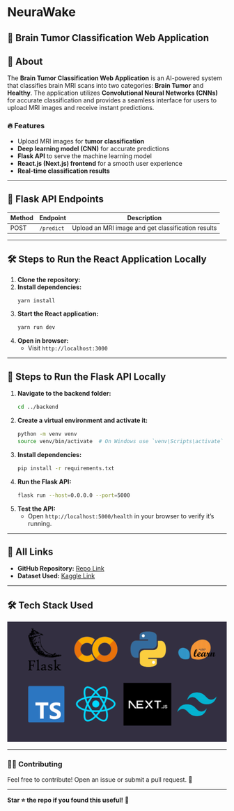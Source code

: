 # NeuraWake 
## 🧠 Brain Tumor Classification Web Application

## 📌 About
The **Brain Tumor Classification Web Application** is an AI-powered system that classifies brain MRI scans into two categories: **Brain Tumor** and **Healthy**. The application utilizes **Convolutional Neural Networks (CNNs)** for accurate classification and provides a seamless interface for users to upload MRI images and receive instant predictions.

### 🔥 Features
- Upload MRI images for **tumor classification**
- **Deep learning model (CNN)** for accurate predictions
- **Flask API** to serve the machine learning model
- **React.js (Next.js) frontend** for a smooth user experience
- **Real-time classification results**

---

## 🚀 Flask API Endpoints
| Method | Endpoint | Description |
|--------|---------|-------------|
| POST | `/predict` | Upload an MRI image and get classification results |


---

## 🛠 Steps to Run the React Application Locally
1. **Clone the repository:**
2. **Install dependencies:**
   ```bash
   yarn install
   ```
3. **Start the React application:**
   ```bash
   yarn run dev
   ```
4. **Open in browser:**
   - Visit `http://localhost:3000`

---

## 🔧 Steps to Run the Flask API Locally
1. **Navigate to the backend folder:**
   ```bash
   cd ../backend
   ```
2. **Create a virtual environment and activate it:**
   ```bash
   python -m venv venv
   source venv/bin/activate  # On Windows use `venv\Scripts\activate`
   ```
3. **Install dependencies:**
   ```bash
   pip install -r requirements.txt
   ```
4. **Run the Flask API:**
   ```bash
   flask run --host=0.0.0.0 --port=5000
   ```
5. **Test the API:**
   - Open `http://localhost:5000/health` in your browser to verify it’s running.

---

## 🔗 All Links
- **GitHub Repository:** [Repo Link](https://github.com/Dinithiii04/NeuraWake)
- **Dataset Used:** [Kaggle Link](https://www.kaggle.com/datasets/preetviradiya/brian-tumor-dataset)

---

## 🛠 Tech Stack Used
![image_alt](https://github.com/Dinithiii04/NeuraWake/blob/5eb6a5b8c34c5178b9697852dbd180c9f46f0c79/techStack.png)

---

### 👨‍💻 Contributing
Feel free to contribute! Open an issue or submit a pull request. 🚀

---


**Star ⭐ the repo if you found this useful!** 🚀

